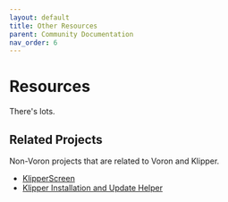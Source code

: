 ```yaml
---
layout: default
title: Other Resources
parent: Community Documentation
nav_order: 6
---
```


# Resources

There's lots.

## Related Projects

Non-Voron projects that are related to Voron and Klipper.

- [KlipperScreen](https://github.com/jordanruthe/KlipperScreen)
- [Klipper Installation and Update Helper](https://github.com/th33xitus/kiauh)
